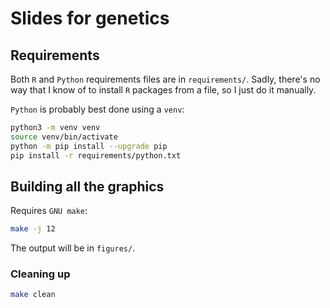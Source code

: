 # Slides for genetics

## Requirements

Both `R` and `Python` requirements files are in `requirements/`.
Sadly, there's no way that I know of to install `R` packages from a file, so I just do it manually.

`Python` is probably best done using a `venv`:

```sh
python3 -m venv venv
source venv/bin/activate
python -m pip install --upgrade pip
pip install -r requirements/python.txt
```

## Building all the graphics

Requires `GNU make`:

```sh
make -j 12
```

The output will be in `figures/`.

### Cleaning up

```sh
make clean
```
